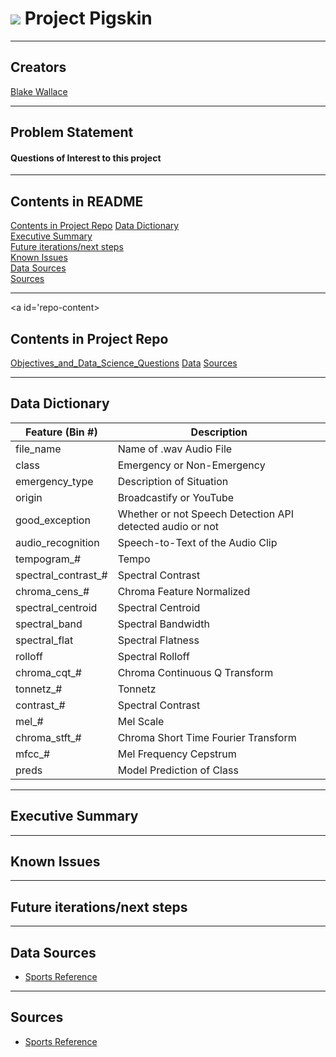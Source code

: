 # ![](https://github.com/BlakeWallace/Project_Pigskin) Project Pigskin

---

## Creators
  
[Blake Wallace](https://www.linkedin.com/in/blake-wallace)  

---

## Problem Statement

#### Questions of Interest to this project

---

## Contents in README
[Contents in Project Repo](#repo-content)
[Data Dictionary](#data-dictionary)  
[Executive Summary](#executive-summary)  
[Future iterations/next steps](#next-steps)  
[Known Issues](#known-issues)  
[Data Sources](#data-sources)  
[Sources](#sources)

---

<a id='repo-content></a>

## Contents in Project Repo
[Objectives_and_Data_Science_Questions](#)
[Data](#)
[Sources](#)

---

<a id='data-dictionary'></a>

## Data Dictionary

<div align="left"> 
    
|Feature (Bin #)|Description|
|---|---|
file_name|Name of .wav Audio File
class|Emergency or Non-Emergency
emergency_type|Description of Situation
origin|Broadcastify or YouTube
good_exception|Whether or not Speech Detection API detected audio or not
audio_recognition|Speech-to-Text of the Audio Clip
tempogram_#|Tempo
spectral_contrast_#|Spectral Contrast
chroma_cens_#|Chroma Feature Normalized
spectral_centroid|Spectral Centroid
spectral_band|Spectral Bandwidth
spectral_flat|Spectral Flatness
rolloff|Spectral Rolloff
chroma_cqt_#|Chroma Continuous Q Transform
tonnetz_#|Tonnetz
contrast_#|Spectral Contrast
mel_#|Mel Scale
chroma_stft_#|Chroma Short Time Fourier Transform
mfcc_#|Mel Frequency Cepstrum
preds|Model Prediction of Class

</div>

---

<a id='executive-summary'></a>

## Executive Summary



---

<a id='known-issues'></a>

## Known Issues



---

<a id='next-steps'></a>

## Future iterations/next steps



---

<a id='data-sources'></a>

## Data Sources

- [Sports Reference](https://www.sports-reference.com)  

---

<a id='sources'></a>

## Sources

- [Sports Reference](https://www.sports-reference.com)